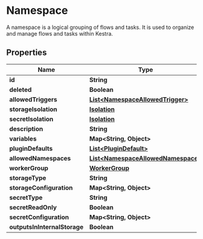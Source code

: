 

# Namespace

A namespace is a logical grouping of flows and tasks. It is used to organize and manage flows and tasks within Kestra.

## Properties

| Name | Type | Description | Notes |
|------------ | ------------- | ------------- | -------------|
|**id** | **String** |  |  |
|**deleted** | **Boolean** |  |  |
|**allowedTriggers** | [**List&lt;NamespaceAllowedTrigger&gt;**](NamespaceAllowedTrigger.md) |  |  [optional] |
|**storageIsolation** | [**Isolation**](Isolation.md) |  |  [optional] |
|**secretIsolation** | [**Isolation**](Isolation.md) |  |  [optional] |
|**description** | **String** |  |  |
|**variables** | **Map&lt;String, Object&gt;** |  |  |
|**pluginDefaults** | [**List&lt;PluginDefault&gt;**](PluginDefault.md) |  |  |
|**allowedNamespaces** | [**List&lt;NamespaceAllowedNamespace&gt;**](NamespaceAllowedNamespace.md) |  |  |
|**workerGroup** | [**WorkerGroup**](WorkerGroup.md) |  |  |
|**storageType** | **String** |  |  [optional] |
|**storageConfiguration** | **Map&lt;String, Object&gt;** |  |  [optional] |
|**secretType** | **String** |  |  [optional] |
|**secretReadOnly** | **Boolean** |  |  [optional] |
|**secretConfiguration** | **Map&lt;String, Object&gt;** |  |  [optional] |
|**outputsInInternalStorage** | **Boolean** |  |  [optional] |



